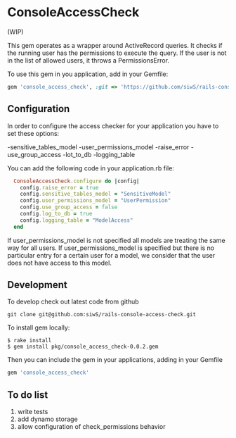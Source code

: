 # ConsoleAccessCheck

(WIP)

This gem operates as a wrapper around ActiveRecord queries. 
It checks if the running user has the permissions to execute the query. 
If the user is not in the list of allowed users, it throws a PermissionsError.

To use this gem in you application, add in your Gemfile:

```ruby
gem 'console_access_check', :git => 'https://github.com/siwS/rails-console-access-check'

```

## Configuration

In order to configure the access checker for your application you have to set these options:

-sensitive_tables_model
-user_permissions_model
-raise_error
-use_group_access
-lot_to_db
-logging_table

You can add the following code in your application.rb file:

```ruby
  ConsoleAccessCheck.configure do |config|
    config.raise_error = true
    config.sensitive_tables_model = "SensitiveModel"
    config.user_permissions_model = "UserPermission"
    config.use_group_access = false
    config.log_to_db = true
    config.logging_table = "ModelAccess"
  end
```

If user_permissions_model is not specified all models are treating the same way for all users. 
If user_permissions_model is specified but there is no particular entry for a certain user for a model,
we consider that the user does not have access to this model.

## Development

To develop check out latest code from github

```shell
git clone git@github.com:siwS/rails-console-access-check.git
```
To install gem locally:

    $ rake install
    $ gem install pkg/console_access_check-0.0.2.gem

Then you can include the gem in your applications, adding in your Gemfile 

```ruby
gem 'console_access_check'

```

## To do list

1. write tests
2. add dynamo storage
3. allow configuration of check_permissions behavior
